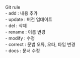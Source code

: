 Git rule<br>
\- add : 내용 추가<br>
\- update : 버전 업데이트<br>
\- del : 삭제<br>
\- rename : 이름 변경<br>
\- modify : 수정<br>
\- correct : 문법 오류, 오타, 타입 변경<br>
\- docs : 문서 수정
